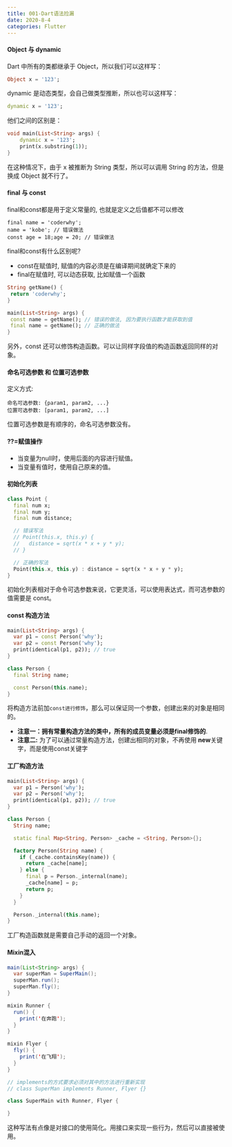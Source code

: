 ```yaml
---
title: 001-Dart语法捡漏
date: 2020-8-4
categories: Flutter
---
```


#### Object 与 dynamic

Dart 中所有的类都继承于 Object，所以我们可以这样写：

```dart
Object x = '123';
```

dynamic 是动态类型，会自己做类型推断，所以也可以这样写：

```dart
dynamic x = '123';
```

他们之间的区别是：

```dart
void main(List<String> args) {
    dynamic x = '123';
    print(x.substring(1));
}
```

在这种情况下，由于 x 被推断为 String 类型，所以可以调用 String 的方法，但是换成 Object 就不行了。



#### final 与 const

final和const都是用于定义常量的, 也就是定义之后值都不可以修改

```
final name = 'coderwhy';
name = 'kobe'; // 错误做法
const age = 18;age = 20; // 错误做法
```

final和const有什么区别呢?

- const在赋值时, 赋值的内容必须是在编译期间就确定下来的
- final在赋值时, 可以动态获取, 比如赋值一个函数

 ```dart
String getName() {
  return 'coderwhy';
}

main(List<String> args) {
  const name = getName(); // 错误的做法, 因为要执行函数才能获取到值
  final name = getName(); // 正确的做法
}
 ```

另外，const 还可以修饰构造函数。可以让同样字段值的构造函数返回同样的对象。



#### **命名可选参数** 和 **位置可选参数**

定义方式:

```
命名可选参数: {param1, param2, ...}
位置可选参数: [param1, param2, ...]
```

位置可选参数是有顺序的，命名可选参数没有。



#### ??=赋值操作

- 当变量为null时，使用后面的内容进行赋值。
- 当变量有值时，使用自己原来的值。



#### 初始化列表

```dart
class Point {
  final num x;
  final num y;
  final num distance;

  // 错误写法
  // Point(this.x, this.y) {
  //   distance = sqrt(x * x + y * y);
  // }

  // 正确的写法
  Point(this.x, this.y) : distance = sqrt(x * x + y * y);
}
```

初始化列表相对于命令可选参数来说，它更灵活，可以使用表达式，而可选参数的值需要是 const。



#### const 构造方法

```dart
main(List<String> args) {
  var p1 = const Person('why');
  var p2 = const Person('why');
  print(identical(p1, p2)); // true
}

class Person {
  final String name;

  const Person(this.name);
}
```

将构造方法前加`const进行修饰`，那么可以保证同一个参数，创建出来的对象是相同的。

- **注意一：拥有常量构造方法的类中，所有的成员变量必须是final修饰的**.
- **注意二:** 为了可以通过常量构造方法，创建出相同的对象，不再使用 **new**关键字，而是使用const关键字



#### 工厂构造方法

```dart
main(List<String> args) {
  var p1 = Person('why');
  var p2 = Person('why');
  print(identical(p1, p2)); // true
}

class Person {
  String name;

  static final Map<String, Person> _cache = <String, Person>{};

  factory Person(String name) {
    if (_cache.containsKey(name)) {
      return _cache[name];
    } else {
      final p = Person._internal(name);
      _cache[name] = p;
      return p;
    }
  }

  Person._internal(this.name);
}
```

工厂构造函数就是需要自己手动的返回一个对象。



#### Mixin混入

```java
main(List<String> args) {
  var superMan = SuperMain();
  superMan.run();
  superMan.fly();
}

mixin Runner {
  run() {
    print('在奔跑');
  }
}

mixin Flyer {
  fly() {
    print('在飞翔');
  }
}

// implements的方式要求必须对其中的方法进行重新实现
// class SuperMan implements Runner, Flyer {}

class SuperMain with Runner, Flyer {

}
```

这种写法有点像是对接口的使用简化。用接口来实现一些行为，然后可以直接被使用。